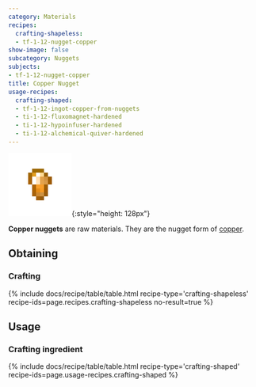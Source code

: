 ```yaml
---
category: Materials
recipes:
  crafting-shapeless:
  - tf-1-12-nugget-copper
show-image: false
subcategory: Nuggets
subjects:
- tf-1-12-nugget-copper
title: Copper Nugget
usage-recipes:
  crafting-shaped:
  - tf-1-12-ingot-copper-from-nuggets
  - ti-1-12-fluxomagnet-hardened
  - ti-1-12-hypoinfuser-hardened
  - ti-1-12-alchemical-quiver-hardened
---
```


![Copper nugget](/assets/images/docs/1.12/thermal-foundation/nugget-copper.png){:style="height: 128px"}


**Copper nuggets** are raw materials. They are the nugget form of
[copper](../copper-ingot/).


Obtaining
---------

### Crafting
{% include docs/recipe/table/table.html recipe-type='crafting-shapeless' recipe-ids=page.recipes.crafting-shapeless no-result=true %}


Usage
-----

### Crafting ingredient
{% include docs/recipe/table/table.html recipe-type='crafting-shaped' recipe-ids=page.usage-recipes.crafting-shaped %}
